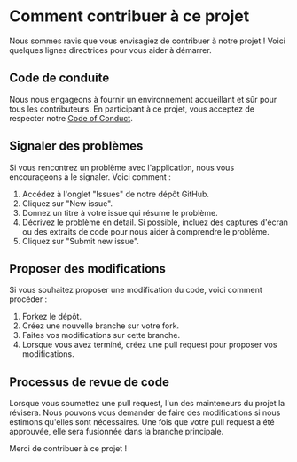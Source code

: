 # Comment contribuer à ce projet

Nous sommes ravis que vous envisagiez de contribuer à notre projet ! Voici quelques lignes directrices pour vous aider à démarrer.

## Code de conduite

Nous nous engageons à fournir un environnement accueillant et sûr pour tous les contributeurs. En participant à ce projet, vous acceptez de respecter notre [Code of Conduct](CODE_OF_CONDUCT.md).

## Signaler des problèmes

Si vous rencontrez un problème avec l'application, nous vous encourageons à le signaler. Voici comment :

1. Accédez à l'onglet "Issues" de notre dépôt GitHub.
2. Cliquez sur "New issue".
3. Donnez un titre à votre issue qui résume le problème.
4. Décrivez le problème en détail. Si possible, incluez des captures d'écran ou des extraits de code pour nous aider à comprendre le problème.
5. Cliquez sur "Submit new issue".

## Proposer des modifications

Si vous souhaitez proposer une modification du code, voici comment procéder :

1. Forkez le dépôt.
2. Créez une nouvelle branche sur votre fork.
3. Faites vos modifications sur cette branche.
4. Lorsque vous avez terminé, créez une pull request pour proposer vos modifications.

## Processus de revue de code

Lorsque vous soumettez une pull request, l'un des mainteneurs du projet la révisera. Nous pouvons vous demander de faire des modifications si nous estimons qu'elles sont nécessaires. Une fois que votre pull request a été approuvée, elle sera fusionnée dans la branche principale.

Merci de contribuer à ce projet !
